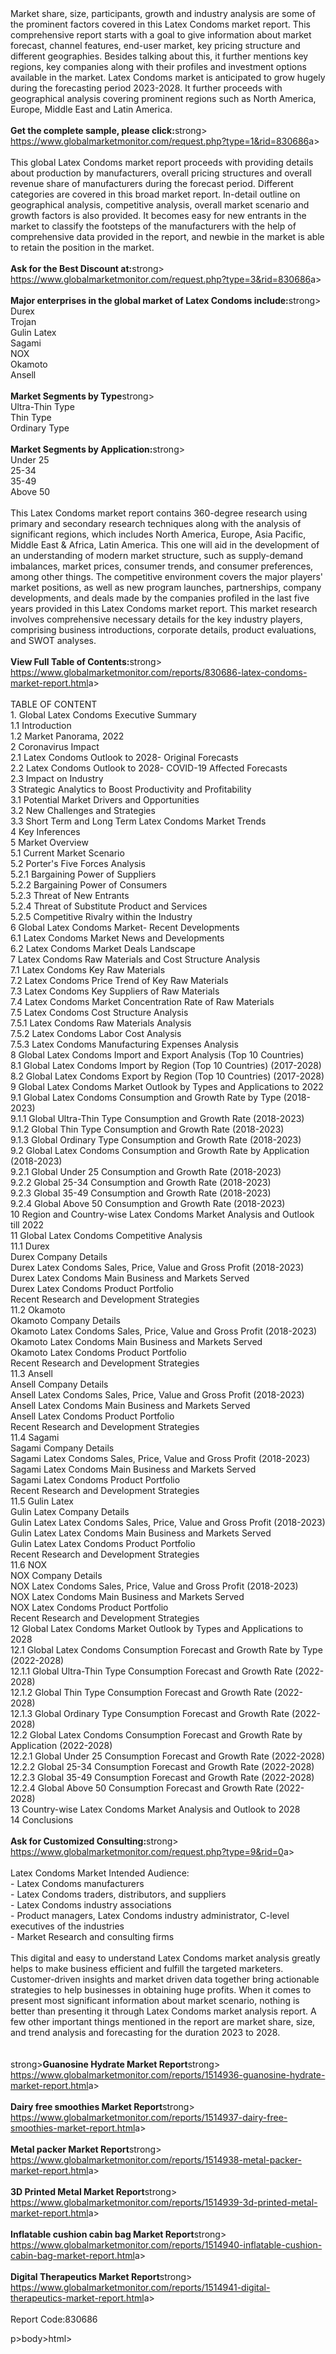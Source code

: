 <html><body><p><br /><br />Market share, size, participants, growth and industry analysis are some of the prominent factors covered in this Latex Condoms market report. This comprehensive report starts with a goal to give information about market forecast, channel features, end-user market, key pricing structure and different geographies. Besides talking about this, it further mentions key regions, key companies along with their profiles and investment options available in the market. Latex Condoms market is anticipated to grow hugely during the forecasting period 2023-2028. It further proceeds with geographical analysis covering prominent regions such as North America, Europe, Middle East and Latin America.<br /><br /><strong>Get the complete sample, please click:</strong>strong><br /><a href="https://www.globalmarketmonitor.com/request.php?type=1&amp;rid=830686">https://www.globalmarketmonitor.com/request.php?type=1&amp;rid=830686</a>a><br /><br />This global Latex Condoms market report proceeds with providing details about production by manufacturers, overall pricing structures and overall revenue share of manufacturers during the forecast period. Different categories are covered in this broad market report. In-detail outline on geographical analysis, competitive analysis, overall market scenario and growth factors is also provided. It becomes easy for new entrants in the market to classify the footsteps of the manufacturers with the help of comprehensive data provided in the report, and newbie in the market is able to retain the position in the market.<br /><br /><strong>Ask for the Best Discount at:</strong>strong><br /><a href="https://www.globalmarketmonitor.com/request.php?type=3&amp;rid=830686">https://www.globalmarketmonitor.com/request.php?type=3&amp;rid=830686</a>a><br /><br /><strong>Major enterprises in the global market of Latex Condoms include:</strong>strong><br /> Durex <br />Trojan <br />Gulin Latex <br />Sagami <br />NOX <br />Okamoto <br />Ansell <br /><br /><strong>Market Segments by Type</strong>strong><br />Ultra-Thin Type <br />Thin Type <br />Ordinary Type <br /><br /><strong>Market Segments by Application:</strong>strong><br />Under 25 <br />25-34 <br />35-49 <br />Above 50 <br /><br />This Latex Condoms market report contains 360-degree research using primary and secondary research techniques along with the analysis of significant regions, which includes North America, Europe, Asia Pacific, Middle East &amp; Africa, Latin America. This one will aid in the development of an understanding of modern market structure, such as supply-demand imbalances, market prices, consumer trends, and consumer preferences, among other things. The competitive environment covers the major players' market positions, as well as new program launches, partnerships, company developments, and deals made by the companies profiled in the last five years provided in this Latex Condoms market report. This market research involves comprehensive necessary details for the key industry players, comprising business introductions, corporate details, product evaluations, and SWOT analyses.<br /><br /><strong>View Full Table of Contents:</strong>strong><br /><a href="https://www.globalmarketmonitor.com/reports/830686-latex-condoms-market-report.html">https://www.globalmarketmonitor.com/reports/830686-latex-condoms-market-report.html</a>a><br /><br />TABLE OF CONTENT<br />1. Global Latex Condoms Executive Summary<br />1.1 Introduction<br />1.2 Market Panorama, 2022<br />2 Coronavirus Impact<br />2.1 Latex Condoms Outlook to 2028- Original Forecasts<br />2.2 Latex Condoms Outlook to 2028- COVID-19 Affected Forecasts<br />2.3 Impact on Industry<br />3 Strategic Analytics to Boost Productivity and Profitability<br />3.1 Potential Market Drivers and Opportunities<br />3.2 New Challenges and Strategies<br />3.3 Short Term and Long Term Latex Condoms Market Trends<br />4 Key Inferences<br />5 Market Overview<br />5.1 Current Market Scenario<br />5.2 Porter's Five Forces Analysis<br />5.2.1 Bargaining Power of Suppliers<br />5.2.2 Bargaining Power of Consumers<br />5.2.3 Threat of New Entrants<br />5.2.4 Threat of Substitute Product and Services<br />5.2.5 Competitive Rivalry within the Industry<br />6 Global Latex Condoms Market- Recent Developments<br />6.1 Latex Condoms Market News and Developments<br />6.2 Latex Condoms Market Deals Landscape<br />7 Latex Condoms Raw Materials and Cost Structure Analysis<br />7.1 Latex Condoms Key Raw Materials<br />7.2 Latex Condoms Price Trend of Key Raw Materials<br />7.3 Latex Condoms Key Suppliers of Raw Materials<br />7.4 Latex Condoms Market Concentration Rate of Raw Materials<br />7.5 Latex Condoms Cost Structure Analysis<br />7.5.1 Latex Condoms Raw Materials Analysis<br />7.5.2 Latex Condoms Labor Cost Analysis<br />7.5.3 Latex Condoms Manufacturing Expenses Analysis<br />8 Global Latex Condoms Import and Export Analysis (Top 10 Countries)<br />8.1 Global Latex Condoms Import by Region (Top 10 Countries) (2017-2028)<br />8.2 Global Latex Condoms Export by Region (Top 10 Countries) (2017-2028)<br />9 Global Latex Condoms Market Outlook by Types and Applications to 2022<br />9.1 Global Latex Condoms Consumption and Growth Rate by Type (2018-2023)<br />9.1.1 Global Ultra-Thin Type Consumption and Growth Rate (2018-2023)<br />9.1.2 Global Thin Type Consumption and Growth Rate (2018-2023)<br />9.1.3 Global Ordinary Type Consumption and Growth Rate (2018-2023)<br />9.2 Global Latex Condoms Consumption and Growth Rate by Application (2018-2023)<br />9.2.1  Global Under 25 Consumption and Growth Rate (2018-2023)<br />9.2.2  Global 25-34 Consumption and Growth Rate (2018-2023)<br />9.2.3  Global 35-49 Consumption and Growth Rate (2018-2023)<br />9.2.4  Global Above 50 Consumption and Growth Rate (2018-2023)<br />10 Region and Country-wise Latex Condoms Market Analysis and Outlook till 2022<br />11 Global Latex Condoms Competitive Analysis<br />11.1 Durex<br />Durex Company Details<br />Durex Latex Condoms Sales, Price, Value and Gross Profit (2018-2023)<br />Durex Latex Condoms Main Business and Markets Served<br />Durex Latex Condoms Product Portfolio<br />Recent Research and Development Strategies<br />11.2 Okamoto<br />Okamoto Company Details<br />Okamoto Latex Condoms Sales, Price, Value and Gross Profit (2018-2023)<br />Okamoto Latex Condoms Main Business and Markets Served<br />Okamoto Latex Condoms Product Portfolio<br />Recent Research and Development Strategies<br />11.3 Ansell<br />Ansell Company Details<br />Ansell Latex Condoms Sales, Price, Value and Gross Profit (2018-2023)<br />Ansell Latex Condoms Main Business and Markets Served<br />Ansell Latex Condoms Product Portfolio<br />Recent Research and Development Strategies<br />11.4 Sagami<br />Sagami Company Details<br />Sagami Latex Condoms Sales, Price, Value and Gross Profit (2018-2023)<br />Sagami Latex Condoms Main Business and Markets Served<br />Sagami Latex Condoms Product Portfolio<br />Recent Research and Development Strategies<br />11.5 Gulin Latex<br />Gulin Latex Company Details<br />Gulin Latex Latex Condoms Sales, Price, Value and Gross Profit (2018-2023)<br />Gulin Latex Latex Condoms Main Business and Markets Served<br />Gulin Latex Latex Condoms Product Portfolio<br />Recent Research and Development Strategies<br />11.6 NOX<br />NOX Company Details<br />NOX Latex Condoms Sales, Price, Value and Gross Profit (2018-2023)<br />NOX Latex Condoms Main Business and Markets Served<br />NOX Latex Condoms Product Portfolio<br />Recent Research and Development Strategies<br />12 Global Latex Condoms Market Outlook by Types and Applications to 2028<br />12.1 Global Latex Condoms Consumption Forecast and Growth Rate by Type (2022-2028)<br />12.1.1 Global Ultra-Thin Type Consumption Forecast and Growth Rate (2022-2028)<br />12.1.2 Global Thin Type Consumption Forecast and Growth Rate (2022-2028)<br />12.1.3 Global Ordinary Type Consumption Forecast and Growth Rate (2022-2028)<br />12.2 Global Latex Condoms Consumption Forecast and Growth Rate by Application (2022-2028)<br />12.2.1 Global Under 25 Consumption Forecast and Growth Rate (2022-2028)<br />12.2.2 Global 25-34 Consumption Forecast and Growth Rate (2022-2028)<br />12.2.3 Global 35-49 Consumption Forecast and Growth Rate (2022-2028)<br />12.2.4 Global Above 50 Consumption Forecast and Growth Rate (2022-2028)<br />13 Country-wise Latex Condoms Market Analysis and Outlook to 2028<br />14 Conclusions<br /><br /><strong>Ask for Customized Consulting:</strong>strong><br /><a href="https://www.globalmarketmonitor.com/request.php?type=9&amp;rid=0">https://www.globalmarketmonitor.com/request.php?type=9&amp;rid=0</a>a><br /><br />Latex Condoms Market Intended Audience:<br />- Latex Condoms manufacturers<br />- Latex Condoms traders, distributors, and suppliers<br />- Latex Condoms industry associations<br />- Product managers, Latex Condoms industry administrator, C-level executives of the industries<br />- Market Research and consulting firms<br /><br />This digital and easy to understand Latex Condoms market analysis greatly helps to make business efficient and fulfill the targeted marketers. Customer-driven insights and market driven data together bring actionable strategies to help businesses in obtaining huge profits. When it comes to present most significant information about market scenario, nothing is better than presenting it through Latex Condoms market analysis report. A few other important things mentioned in the report are market share, size, and trend analysis and forecasting for the duration 2023 to 2028. <br /><br /><strong><br /></strong>strong><strong>Guanosine Hydrate Market Report</strong>strong><br /><a href="https://www.globalmarketmonitor.com/reports/1514936-guanosine-hydrate-market-report.html">https://www.globalmarketmonitor.com/reports/1514936-guanosine-hydrate-market-report.html</a>a><br /><br /><strong>Dairy free smoothies Market Report</strong>strong><br /><a href="https://www.globalmarketmonitor.com/reports/1514937-dairy-free-smoothies-market-report.html">https://www.globalmarketmonitor.com/reports/1514937-dairy-free-smoothies-market-report.html</a>a><br /><br /><strong>Metal packer Market Report</strong>strong><br /><a href="https://www.globalmarketmonitor.com/reports/1514938-metal-packer-market-report.html">https://www.globalmarketmonitor.com/reports/1514938-metal-packer-market-report.html</a>a><br /><br /><strong>3D Printed Metal Market Report</strong>strong><br /><a href="https://www.globalmarketmonitor.com/reports/1514939-3d-printed-metal-market-report.html">https://www.globalmarketmonitor.com/reports/1514939-3d-printed-metal-market-report.html</a>a><br /><br /><strong>Inflatable cushion cabin bag Market Report</strong>strong><br /><a href="https://www.globalmarketmonitor.com/reports/1514940-inflatable-cushion-cabin-bag-market-report.html">https://www.globalmarketmonitor.com/reports/1514940-inflatable-cushion-cabin-bag-market-report.html</a>a><br /><br /><strong>Digital Therapeutics Market Report</strong>strong><br /><a href="https://www.globalmarketmonitor.com/reports/1514941-digital-therapeutics-market-report.html">https://www.globalmarketmonitor.com/reports/1514941-digital-therapeutics-market-report.html</a>a><br /><br />Report Code:830686</p>p></body>body></html>html></p></body></html>
